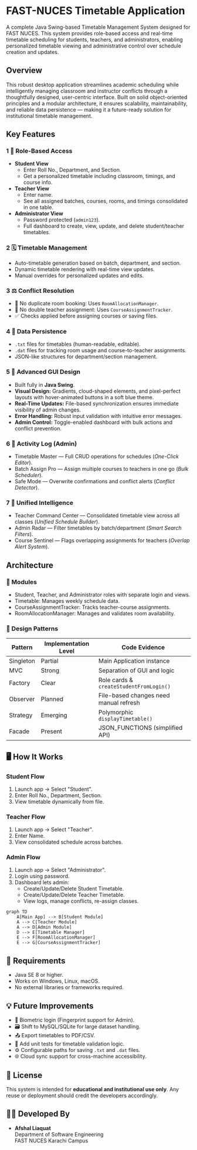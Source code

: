 # FAST-NUCES Timetable Application

A complete Java Swing-based Timetable Management System designed for FAST NUCES. This system provides role-based access and real-time timetable scheduling for students, teachers, and administrators, enabling personalized timetable viewing and administrative control over schedule creation and updates.

## Overview

This robust desktop application streamlines academic scheduling while intelligently managing classroom and instructor conflicts through a thoughtfully designed, user-centric interface. Built on solid object-oriented principles and a modular architecture, it ensures scalability, maintainability, and reliable data persistence — making it a future-ready solution for institutional timetable management.

## Key Features

### 1 🔐 Role-Based Access
- **Student View**  
  - Enter Roll No., Department, and Section.  
  - Get a personalized timetable including classroom, timings, and course info.  
- **Teacher View**  
  - Enter name.  
  - See all assigned batches, courses, rooms, and timings consolidated in one table.  
- **Administrator View**  
  - Password protected (`admin123`).  
  - Full dashboard to create, view, update, and delete student/teacher timetables.  

### 2 🗓️ Timetable Management
- Auto-timetable generation based on batch, department, and section.  
- Dynamic timetable rendering with real-time view updates.  
- Manual overrides for personalized updates and edits.  

### 3 ⚖️ Conflict Resolution
- 🚫 No duplicate room booking: Uses `RoomAllocationManager`.  
- 🚫 No double teacher assignment: Uses `CourseAssignmentTracker`.  
- ✅ Checks applied before assigning courses or saving files.  

### 4 💾 Data Persistence
- `.txt` files for timetables (human-readable, editable).  
- `.dat` files for tracking room usage and course-to-teacher assignments.  
- JSON-like structures for department/section management.  

### 5 🎨 Advanced GUI Design
- Built fully in **Java Swing**.  
- **Visual Design:** Gradients, cloud-shaped elements, and pixel-perfect layouts with hover-animated buttons in a soft blue theme.  
- **Real-Time Updates:** File-based synchronization ensures immediate visibility of admin changes.  
- **Error Handling:** Robust input validation with intuitive error messages.  
- **Admin Control:** Toggle-enabled dashboard with bulk actions and conflict prevention.  

### 6 📃 Activity Log (Admin)
- Timetable Master — Full CRUD operations for schedules (*One-Click Editor*).  
- Batch Assign Pro — Assign multiple courses to teachers in one go (*Bulk Scheduler*).  
- Safe Mode — Overwrite confirmations and conflict alerts (*Conflict Detector*).  

### 7 🚆 Unified Intelligence
- Teacher Command Center — Consolidated timetable view across all classes (*Unified Schedule Builder*).  
- Admin Radar — Filter timetables by batch/department (*Smart Search Filters*).  
- Course Sentinel — Flags overlapping assignments for teachers (*Overlap Alert System*).  

## Architecture

### 🧱 Modules
- Student, Teacher, and Administrator roles with separate login and views.  
- Timetable: Manages weekly schedule data.  
- CourseAssignmentTracker: Tracks teacher-course assignments.  
- RoomAllocationManager: Manages and validates room availability.  

### 🧠 Design Patterns
| **Pattern**  | **Implementation Level** | **Code Evidence**                     |
|--------------|--------------------------|---------------------------------------|
| Singleton    | Partial                  | Main Application instance             |
| MVC          | Strong                   | Separation of GUI and logic           |
| Factory      | Clear                    | Role cards & `createStudentFromLogin()` |
| Observer     | Planned                  | File-based changes need manual refresh |
| Strategy     | Emerging                 | Polymorphic `displayTimetable()`      |
| Facade       | Present                  | JSON_FUNCTIONS (simplified API)       |

## 🖥️ How It Works

### Student Flow
1. Launch app → Select "Student".  
2. Enter Roll No., Department, Section.  
3. View timetable dynamically from file.  

### Teacher Flow
1. Launch app → Select "Teacher".  
2. Enter Name.  
3. View consolidated schedule across batches.  

### Admin Flow
1. Launch app → Select "Administrator".  
2. Login using password.  
3. Dashboard lets admin:  
   - Create/Update/Delete Student Timetable.  
   - Create/Update/Delete Teacher Timetable.  
   - View logs, manage conflicts, re-assign classes.
     
```mermaid
graph TD
    A[Main App] --> B[Student Module]
    A --> C[Teacher Module]
    A --> D[Admin Module]
    D --> E[Timetable Manager]
    E --> F[RoomAllocationManager]
    E --> G[CourseAssignmentTracker]
```

## 🧰 Requirements
- Java SE 8 or higher.  
- Works on Windows, Linux, macOS.  
- No external libraries or frameworks required.  

## 💡 Future Improvements
- 🔐 Biometric login (Fingerprint support for Admin).  
- 🗃️ Shift to MySQL/SQLite for large dataset handling.  
- 📤 Export timetables to PDF/CSV.  
- 🧪 Add unit tests for timetable validation logic.  
- ⚙️ Configurable paths for saving `.txt` and `.dat` files.  
- 🌐 Cloud sync support for cross-machine accessibility.  

## 📜 License
This system is intended for **educational and institutional use only**. Any reuse or deployment should credit the developers accordingly.  

## 🧑‍💻 Developed By
- **Afshal Liaquat**  
  Department of Software Engineering  
  FAST NUCES Karachi Campus  
